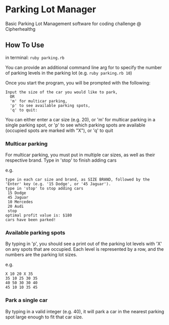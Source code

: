 # Parking Lot Manager

Basic Parking Lot Management software for coding challenge @ Cipherhealthg

## How To Use

in terminal:
`ruby parking.rb`

You can provide an additional command line arg for to specify the number of parking levels in the parking lot (e.g. `ruby parking.rb 10`)

Once you start the program, you will be prompted with the following:

```
Input the size of the car you would like to park,
  OR
  'm' for multicar parking,
  'p' to see available parking spots,
  'q' to quit:
```

You can either enter a car size (e.g. 20), or 'm' for multicar parking in a single parking spot, or 'p' to see which parking spots are available (occupied spots are marked with "X"), or 'q' to quit

### Multicar parking

For multicar parking, you must put in multiple car sizes, as well as their respective brand. Type in 'stop' to finish adding cars

e.g.

```
type in each car size and brand, as SIZE BRAND, followed by the 'Enter' key (e.g. '15 Dodge', or '45 Jaguar').
type in 'stop' to stop adding cars
 15 Dodge
 45 Jaguar
 10 Mercedes
 20 Audi
 stop
optimal profit value is: $180
cars have been parked!
```

### Available parking spots

By typing in 'p', you should see a print out of the parking lot levels with 'X' on any spots that are occupied. Each level is represented by a row, and the numbers are the parking lot sizes.

e.g.

```
X 10 20 X 35
35 10 25 30 35
40 50 30 30 40
45 10 10 35 45
```

### Park a single car

By typing in a valid integer (e.g. 40), it will park a car in the nearest parking spot large enough to fit that car size.
